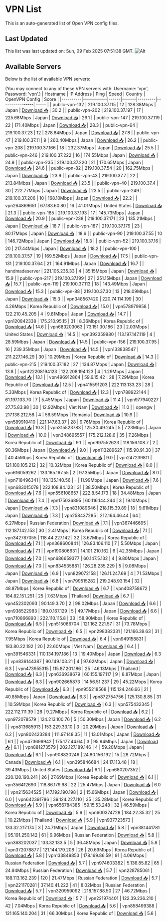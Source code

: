 # VPN List

This is an auto-generated list of Open VPN config files.

## Last Updated

This list was last updated on: Sun, 09 Feb 2025 07:51:38 GMT.
![Alt](https://repobeats.axiom.co/api/embed/186b98318ef1479477931607c1ad7d823f12451f.svg "Repobeats analytics image")

## Available Servers

Below is the list of available VPN servers:

(You may connect to any of these VPN servers with: Username: 'vpn', Password: 'vpn'.)
| Hostname | IP Address | Ping | Speed | Country | OpenVPN Config | Score |
|----------|------------|------|-------|---------|----------------| ----- |
| public-vpn-132 | 219.100.37.115 | 12 | 128.38Mbps | Japan | [Download 📥](./configs/server_0_JP.ovpn) | 30.2 |
| public-vpn-202 | 219.100.37.197 | 17 | 225.68Mbps | Japan | [Download 📥](./configs/server_1_JP.ovpn) | 29.1 |
| public-vpn-147 | 219.100.37.119 | 22 | 171.40Mbps | Japan | [Download 📥](./configs/server_2_JP.ovpn) | 28.3 |
| public-vpn-64 | 219.100.37.23 | 12 | 278.84Mbps | Japan | [Download 📥](./configs/server_3_JP.ovpn) | 27.8 |
| public-vpn-47 | 219.100.37.11 | 9 | 260.40Mbps | Japan | [Download 📥](./configs/server_4_JP.ovpn) | 26.2 |
| public-vpn-208 | 219.100.37.166 | 18 | 232.37Mbps | Japan | [Download 📥](./configs/server_5_JP.ovpn) | 25.5 |
| public-vpn-246 | 219.100.37.222 | 16 | 174.55Mbps | Japan | [Download 📥](./configs/server_6_JP.ovpn) | 24.9 |
| public-vpn-235 | 219.100.37.220 | 21 | 170.65Mbps | Japan | [Download 📥](./configs/server_7_JP.ovpn) | 24.6 |
| public-vpn-82 | 219.100.37.54 | 20 | 162.75Mbps | Japan | [Download 📥](./configs/server_8_JP.ovpn) | 23.9 |
| public-vpn-43 | 219.100.37.7 | 22 | 213.84Mbps | Japan | [Download 📥](./configs/server_9_JP.ovpn) | 23.5 |
| public-vpn-40 | 219.100.37.4 | 30 | 222.77Mbps | Japan | [Download 📥](./configs/server_10_JP.ovpn) | 23.5 |
| public-vpn-249 | 219.100.37.206 | 10 | 168.10Mbps | Japan | [Download 📥](./configs/server_11_JP.ovpn) | 22.2 |
| vpn264869651 | 67.183.60.80 | 16 | 41.01Mbps | United States | [Download 📥](./configs/server_12_US.ovpn) | 21.3 |
| public-vpn-185 | 219.100.37.193 | 17 | 145.73Mbps | Japan | [Download 📥](./configs/server_13_JP.ovpn) | 20.9 |
| public-vpn-238 | 219.100.37.171 | 23 | 135.21Mbps | Japan | [Download 📥](./configs/server_14_JP.ovpn) | 18.7 |
| public-vpn-187 | 219.100.37.179 | 23 | 80.17Mbps | Japan | [Download 📥](./configs/server_15_JP.ovpn) | 18.6 |
| public-vpn-90 | 219.100.37.55 | 10 | 146.72Mbps | Japan | [Download 📥](./configs/server_16_JP.ovpn) | 18.3 |
| public-vpn-52 | 219.100.37.16 | 20 | 217.44Mbps | Japan | [Download 📥](./configs/server_17_JP.ovpn) | 18.2 |
| public-vpn-100 | 219.100.37.57 | 19 | 169.52Mbps | Japan | [Download 📥](./configs/server_18_JP.ovpn) | 17.5 |
| public-vpn-131 | 219.100.37.64 | 21 | 164.91Mbps | Japan | [Download 📥](./configs/server_19_JP.ovpn) | 16.7 |
| handmadeserver | 221.105.235.33 | 4 | 35.15Mbps | Japan | [Download 📥](./configs/server_20_JP.ovpn) | 15.9 |
| public-vpn-217 | 219.100.37.199 | 27 | 251.15Mbps | Japan | [Download 📥](./configs/server_21_JP.ovpn) | 15.7 |
| public-vpn-119 | 219.100.37.113 | 18 | 143.49Mbps | Japan | [Download 📥](./configs/server_22_JP.ovpn) | 15.3 |
| public-vpn-88 | 219.100.37.30 | 13 | 218.09Mbps | Japan | [Download 📥](./configs/server_23_JP.ovpn) | 15.3 |
| vpn348567420 | 220.74.114.199 | 30 | 4.26Mbps | Korea Republic of | [Download 📥](./configs/server_24_KR.ovpn) | 15.0 |
| vpn578979958 | 122.210.45.205 | 4 | 9.81Mbps | Japan | [Download 📥](./configs/server_25_JP.ovpn) | 14.7 |
| vpn120842338 | 175.210.95.15 | 31 | 8.36Mbps | Korea Republic of | [Download 📥](./configs/server_26_KR.ovpn) | 14.6 |
| vpn683203063 | 73.151.30.186 | 23 | 2.03Mbps | United States | [Download 📥](./configs/server_27_US.ovpn) | 14.5 |
| vpn392359980 | 113.197.147.119 | 4 | 28.59Mbps | Japan | [Download 📥](./configs/server_28_JP.ovpn) | 14.5 |
| public-vpn-156 | 219.100.37.95 | 16 | 239.35Mbps | Japan | [Download 📥](./configs/server_29_JP.ovpn) | 14.5 |
| vpn133838547 | 211.227.146.29 | 30 | 10.29Mbps | Korea Republic of | [Download 📥](./configs/server_30_KR.ovpn) | 14.3 |
| public-vpn-215 | 219.100.37.182 | 27 | 134.87Mbps | Japan | [Download 📥](./configs/server_31_JP.ovpn) | 13.8 |
| vpn122208194123 | 122.208.194.123 | 4 | 1.29Mbps | Japan | [Download 📥](./configs/server_32_JP.ovpn) | 13.1 |
| vpn496912864 | 59.6.15.42 | 28 | 7.29Mbps | Korea Republic of | [Download 📥](./configs/server_33_KR.ovpn) | 12.5 |
| vpn415591203 | 222.113.133.23 | 28 | 5.33Mbps | Korea Republic of | [Download 📥](./configs/server_34_KR.ovpn) | 12.3 |
| vpn788922144 | 61.197.133.70 | 7 | 5.45Mbps | Japan | [Download 📥](./configs/server_35_JP.ovpn) | 11.4 |
| vpn977940227 | 27.75.83.98 | 30 | 12.92Mbps | Viet Nam | [Download 📥](./configs/server_36_VN.ovpn) | 11.0 |
| opengw | 217.138.212.58 | 4 | 56.59Mbps | Romania | [Download 📥](./configs/server_37_RO.ovpn) | 10.9 |
| vpn589910410 | 221.147.63.37 | 28 | 9.76Mbps | Korea Republic of | [Download 📥](./configs/server_38_KR.ovpn) | 10.3 |
| vpn315523783 | 125.30.49.245 | 5 | 7.23Mbps | Japan | [Download 📥](./configs/server_39_JP.ovpn) | 10.0 |
| vpn348695557 | 175.212.128.6 | 35 | 7.26Mbps | Korea Republic of | [Download 📥](./configs/server_40_KR.ovpn) | 9.1 |
| vpn997552623 | 118.156.108.7 | 2 | 90.36Mbps | Japan | [Download 📥](./configs/server_41_JP.ovpn) | 9.0 |
| vpn113289627 | 115.90.91.30 | 37 | 40.45Mbps | Korea Republic of | [Download 📥](./configs/server_42_KR.ovpn) | 9.0 |
| vpn247239811 | 121.180.105.212 | 32 | 10.32Mbps | Korea Republic of | [Download 📥](./configs/server_43_KR.ovpn) | 8.0 |
| vpn616059262 | 133.165.167.55 | 2 | 97.35Mbps | Japan | [Download 📥](./configs/server_44_JP.ovpn) | 8.0 |
| vpn718496341 | 110.135.140.56 | - | 11.99Mbps | Japan | [Download 📥](./configs/server_45_JP.ovpn) | 7.6 |
| vpn683015078 | 222.108.84.123 | 31 | 38.50Mbps | Korea Republic of | [Download 📥](./configs/server_46_KR.ovpn) | 7.6 |
| vpn556108657 | 222.8.54.173 | 18 | 34.48Mbps | Japan | [Download 📥](./configs/server_47_JP.ovpn) | 7.4 |
| vpn175036895 | 60.116.144.244 | 3 | 19.10Mbps | Japan | [Download 📥](./configs/server_48_JP.ovpn) | 7.3 |
| vpn831089646 | 218.115.39.89 | 18 | 9.61Mbps | Japan | [Download 📥](./configs/server_49_JP.ovpn) | 7.3 |
| vpn258437285 | 212.164.46.44 | 64 | 6.27Mbps | Russian Federation | [Download 📥](./configs/server_50_RU.ovpn) | 7.1 |
| vpn367446695 | 112.187.142.153 | 30 | 2.41Mbps | Korea Republic of | [Download 📥](./configs/server_51_KR.ovpn) | 7.1 |
| vpn342787055 | 118.44.227.142 | 32 | 3.67Mbps | Korea Republic of | [Download 📥](./configs/server_52_KR.ovpn) | 7.1 |
| vpn368600841 | 126.83.106.110 | 7 | 5.50Mbps | Japan | [Download 📥](./configs/server_53_JP.ovpn) | 7.1 |
| vpn190806631 | 14.101.210.162 | 6 | 42.35Mbps | Japan | [Download 📥](./configs/server_54_JP.ovpn) | 7.0 |
| vpn686659377 | 60.147.5.132 | 4 | 9.80Mbps | Japan | [Download 📥](./configs/server_55_JP.ovpn) | 7.0 |
| vpn834535881 | 126.28.235.229 | 5 | 9.08Mbps | Japan | [Download 📥](./configs/server_56_JP.ovpn) | 6.9 |
| vpn829072158 | 126.11.247.69 | 4 | 71.53Mbps | Japan | [Download 📥](./configs/server_57_JP.ovpn) | 6.8 |
| vpn799515282 | 219.248.93.154 | 32 | 48.87Mbps | Korea Republic of | [Download 📥](./configs/server_58_KR.ovpn) | 6.7 |
| vpn408758672 | 184.82.151.251 | 25 | 7.63Mbps | Thailand | [Download 📥](./configs/server_59_TH.ovpn) | 6.7 |
| vpn452302093 | 90.149.3.70 | 2 | 98.02Mbps | Japan | [Download 📥](./configs/server_60_JP.ovpn) | 6.6 |
| vpn938522983 | 180.0.167.129 | 5 | 49.17Mbps | Japan | [Download 📥](./configs/server_61_JP.ovpn) | 6.6 |
| vpn710866893 | 222.110.115.8 | 33 | 58.90Mbps | Korea Republic of | [Download 📥](./configs/server_62_KR.ovpn) | 6.5 |
| vpn515086704 | 121.162.221.57 | 31 | 73.78Mbps | Korea Republic of | [Download 📥](./configs/server_63_KR.ovpn) | 6.5 |
| vpn298382331 | 121.166.39.63 | 31 | 7.95Mbps | Korea Republic of | [Download 📥](./configs/server_64_KR.ovpn) | 6.4 |
| vpn949158831 | 183.80.22.192 | 20 | 22.60Mbps | Viet Nam | [Download 📥](./configs/server_65_VN.ovpn) | 6.4 |
| vpn391546331 | 110.134.197.186 | 13 | 19.40Mbps | Japan | [Download 📥](./configs/server_66_JP.ovpn) | 6.3 |
| vpn836144387 | 90.149.103.21 | 4 | 97.62Mbps | Japan | [Download 📥](./configs/server_67_JP.ovpn) | 6.3 |
| vpn473955315 | 115.87.201.186 | 25 | 46.13Mbps | Thailand | [Download 📥](./configs/server_68_TH.ovpn) | 6.3 |
| vpn636938679 | 60.155.197.117 | 9 | 8.87Mbps | Japan | [Download 📥](./configs/server_69_JP.ovpn) | 6.3 |
| vpn902665873 | 14.56.51.237 | 29 | 45.22Mbps | Korea Republic of | [Download 📥](./configs/server_70_KR.ovpn) | 6.3 |
| vpn955218568 | 115.124.246.66 | 21 | 40.85Mbps | Japan | [Download 📥](./configs/server_71_JP.ovpn) | 6.3 |
| vpn872754756 | 125.130.8.85 | 31 | 10.59Mbps | Korea Republic of | [Download 📥](./configs/server_72_KR.ovpn) | 6.3 |
| vpn575432345 | 222.112.111.39 | 28 | 9.27Mbps | Korea Republic of | [Download 📥](./configs/server_73_KR.ovpn) | 6.2 |
| vpn972078579 | 124.213.100.76 | 5 | 50.30Mbps | Japan | [Download 📥](./configs/server_74_JP.ovpn) | 6.2 |
| vpn813685913 | 153.229.33.10 | 3 | 20.29Mbps | Japan | [Download 📥](./configs/server_75_JP.ovpn) | 6.2 |
| vpn802423284 | 111.97.148.35 | 11 | 13.01Mbps | Japan | [Download 📥](./configs/server_76_JP.ovpn) | 6.1 |
| vpn473699942 | 175.177.44.64 | 3 | 95.94Mbps | Japan | [Download 📥](./configs/server_77_JP.ovpn) | 6.1 |
| vpn881273579 | 202.127.189.146 | 4 | 59.20Mbps | Japan | [Download 📥](./configs/server_78_JP.ovpn) | 6.1 |
| vpn908820246 | 24.80.156.192 | 15 | 28.72Mbps | Canada | [Download 📥](./configs/server_79_CA.ovpn) | 6.1 |
| vpn395846684 | 24.17.113.48 | 18 | 39.43Mbps | United States | [Download 📥](./configs/server_80_US.ovpn) | 6.1 |
| vpn680207352 | 220.120.190.241 | 26 | 27.69Mbps | Korea Republic of | [Download 📥](./configs/server_81_KR.ovpn) | 6.1 |
| vpn356412690 | 118.86.179.98 | 22 | 25.47Mbps | Japan | [Download 📥](./configs/server_82_JP.ovpn) | 6.0 |
| vpn215634525 | 147.192.190.198 | 2 | 15.66Mbps | Japan | [Download 📥](./configs/server_83_JP.ovpn) | 6.0 |
| vpn642391786 | 39.124.227.110 | 35 | 35.28Mbps | Korea Republic of | [Download 📥](./configs/server_84_KR.ovpn) | 5.9 |
| vpn656784385 | 59.15.53.248 | 32 | 46.59Mbps | Korea Republic of | [Download 📥](./configs/server_85_KR.ovpn) | 5.9 |
| vpn600374728 | 184.22.35.32 | 25 | 10.22Mbps | Thailand | [Download 📥](./configs/server_86_TH.ovpn) | 5.9 |
| vpn937723573 | 133.32.217.174 | 3 | 24.71Mbps | Japan | [Download 📥](./configs/server_87_JP.ovpn) | 5.8 |
| vpn381441781 | 95.191.250.142 | 61 | 9.96Mbps | Russian Federation | [Download 📥](./configs/server_88_RU.ovpn) | 5.8 |
| vpn368202037 | 133.32.133.5 | 5 | 36.48Mbps | Japan | [Download 📥](./configs/server_89_JP.ovpn) | 5.8 |
| vpn372078877 | 121.144.179.208 | 26 | 20.69Mbps | Korea Republic of | [Download 📥](./configs/server_90_KR.ovpn) | 5.8 |
| vpn133849853 | 178.169.86.59 | 91 | 4.06Mbps | Russian Federation | [Download 📥](./configs/server_91_RU.ovpn) | 5.7 |
| vpn974603382 | 5.136.85.82 | 65 | 24.94Mbps | Russian Federation | [Download 📥](./configs/server_92_RU.ovpn) | 5.7 |
| vpn228785061 | 188.113.162.239 | 120 | 21.47Mbps | Russian Federation | [Download 📥](./configs/server_93_RU.ovpn) | 5.7 |
| vpn221170281 | 37.140.41.222 | 41 | 8.02Mbps | Russian Federation | [Download 📥](./configs/server_94_RU.ovpn) | 5.7 |
| vpn320959092 | 218.157.88.50 | 27 | 46.72Mbps | Korea Republic of | [Download 📥](./configs/server_95_KR.ovpn) | 5.7 |
| vpn221974401 | 122.39.236.210 | 42 | 7.04Mbps | Korea Republic of | [Download 📥](./configs/server_96_KR.ovpn) | 5.6 |
| vpn858499388 | 121.165.140.204 | 31 | 66.30Mbps | Korea Republic of | [Download 📥](./configs/server_97_KR.ovpn) | 5.6 |

